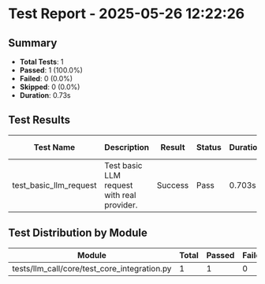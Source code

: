 # Test Report - 2025-05-26 12:22:26

## Summary
- **Total Tests**: 1
- **Passed**: 1 (100.0%)
- **Failed**: 0 (0.0%)
- **Skipped**: 0 (0.0%)
- **Duration**: 0.73s

## Test Results

| Test Name | Description | Result | Status | Duration | Timestamp | Error Message |
|-----------|-------------|--------|--------|----------|-----------|---------------|
| test_basic_llm_request | Test basic LLM request with real provider. | Success | Pass | 0.703s | 2025-05-26 12:22:27 |  |

## Test Distribution by Module

| Module | Total | Passed | Failed | Skipped |
|--------|-------|--------|--------|---------|
| tests/llm_call/core/test_core_integration.py | 1 | 1 | 0 | 0 |